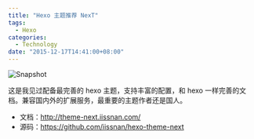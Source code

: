 ```yaml
---
title: "Hexo 主题推荐 NexT"
tags:
  - Hexo
categories:
  - Technology
date: "2015-12-17T14:41:00+08:00"
---
```

![Snapshot](https://camo.githubusercontent.com/2e2c5c6d351ebe899fcebed0f56a5b72b2660b06/687474703a2f2f696973736e616e2e636f6d2f6e657875732f6e6578742f6e6578742d736368656d65732e6a7067)

这是我见过配备最完善的 hexo 主题，支持丰富的配置，和 hexo 一样完善的文档。兼容国内外的扩展服务，最重要的主题作者还是国人。

- 文档：http://theme-next.iissnan.com/
- 源码：https://github.com/iissnan/hexo-theme-next